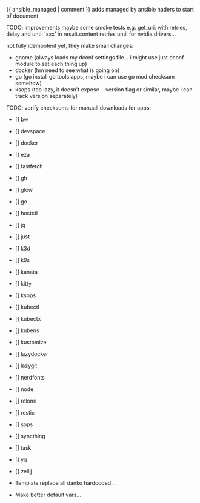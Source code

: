 {{ ansible_managed | comment }} adds managed by ansible haders to start of document

TODO: improvements
maybe some smoke tests
e.g. get_uri: with retries, delay and until 'xxx' in result.content
retries until for nvidia drivers...

not fully idempotent yet, they make small changes:

- gnome (always loads my dconf settings file... i might use just dconf module to set each thing up)
- docker (hm need to see what is going on)
- go (go install go tools apps, maybe i can use go mod checksum somehow)
- ksops (too lazy, it doesn't expose --version flag or similar, maybe i can track version separately)

TODO: verify checksums for manuall downloads for apps:

- [] bw
- [] devspace
- [] docker
- [] eza
- [] fastfetch
- [] gh
- [] glow
- [] go
- [] hostctl
- [] jq
- [] just
- [] k3d
- [] k9s
- [] kanata
- [] kitty
- [] ksops
- [] kubectl
- [] kubectx
- [] kubens
- [] kustomize
- [] lazydocker
- [] lazygit
- [] nerdfonts
- [] node
- [] rclone
- [] restic
- [] sops
- [] syncthing
- [] task
- [] yq
- [] zellij

- Template replace all danko hardcoded...
- Make better default vars...
